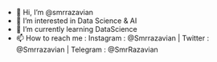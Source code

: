 - 👋 Hi, I’m @smrrazavian
- 👀 I’m interested in Data Science & AI
- 🌱 I’m currently learning DataScience
- 📫 How to reach me :
        Instagram : @Smrrazavian |
        Twitter : @Smrrazavian |
        Telegram : @SmrRazavian
